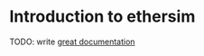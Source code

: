 # Introduction to ethersim

TODO: write [great documentation](http://jacobian.org/writing/great-documentation/what-to-write/)

